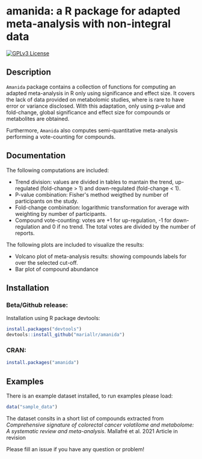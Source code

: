 
# amanida: a R package for adapted meta-analysis with non-integral data

[![GPLv3 License](https://img.shields.io/badge/License-GPL%20v3-yellow.svg)](https://opensource.org/licenses/) 

## Description

`Amanida` package contains a collection of functions for computing an adapted meta-analysis in R only using significance and effect size. It covers the lack of data provided on metabolomic studies, where is rare to have error or variance disclosed. With this adaptation, only using p-value and fold-change, global significance and effect size for compounds or metabolites are obtained. 

Furthermore, `Amanida` also computes semi-quantitative meta-analysis performing a vote-counting for compounds. 


## Documentation

The following computations are included:

* Trend division: values are divided in tables to mantain the trend, up-regulated (fold-change > 1) and down-regulated (fold-change < 1).
* P-value combination: Fisher's method weigthed by number of participants on the study. 
* Fold-change combination: logarithmic transformation for average with weighting by number of participants. 
* Compound vote-counting: votes are +1 for up-regulation, -1 for down-regulation and 0 if no trend. The total votes are divided by the number of reports. 

The following plots are included to visualize the results: 

* Volcano plot of meta-analysis results: showing compounds labels for over the selected cut-off. 
* Bar plot of compound abundance

## Installation

### Beta/Github release:

Installation using R package devtools:

```r
install.packages("devtools")
devtools::install_github("mariallr/amanida")
```

### CRAN:

```r
install.packages("amanida")
```

## Examples

There is an example dataset installed, to run examples please load:

```r
data("sample_data")
```

The dataset consits in a short list of compounds extracted from *Comprehensive signature of colorectal cancer volatilome and metabolome: A systematic review and meta-analysis.* Mallafré et al. 2021 Article in revision


Please fill an issue if you have any question or problem!


